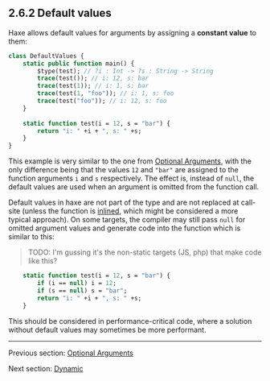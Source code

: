 ## 2.6.2 Default values

Haxe allows default values for arguments by assigning a **constant value** to them:

```haxe
class DefaultValues {
	static public function main() {
		$type(test); // ?i : Int -> ?s : String -> String
		trace(test()); // i: 12, s: bar
		trace(test(1)); // i: 1, s: bar
		trace(test(1, "foo")); // i: 1, s: foo
		trace(test("foo")); // i: 12, s: foo
	}
		
	static function test(i = 12, s = "bar") {
		return "i: " +i + ", s: " +s;
	}
}
```
This example is very similar to the one from [Optional Arguments](2.6.1-Optional_Arguments.md), with the only difference being that the values `12` and `"bar"` are assigned to the function arguments `i` and `s` respectively. The effect is, instead of `null`, the default values are used when an argument is omitted from the function call.


Default values in haxe are not part of the type and are not replaced at call-site (unless the function is [inlined](4.4.2-Inline.md), which might be considered a more typical approach). On some targets, the compiler may still pass `null` for omitted argument values and generate code into the function which is similar to this:
>TODO: I'm gussing it's the non-static targets (JS, php) that make code like this?

```haxe
	static function test(i = 12, s = "bar") {
		if (i == null) i = 12;
		if (s == null) s = "bar";
		return "i: " +i + ", s: " +s;
	}
```
This should be considered in performance-critical code, where a solution without default values may sometimes be more performant.

---

Previous section: [Optional Arguments](2.6.1-Optional_Arguments.md)

Next section: [Dynamic](2.7-Dynamic.md)